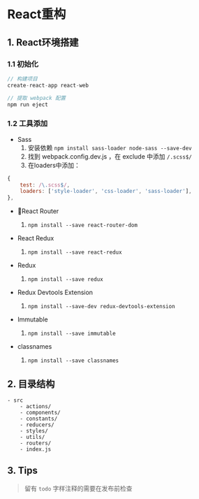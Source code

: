 # React重构

## 1. React环境搭建

### 1.1 初始化

```javascript
// 构建项目
create-react-app react-web

// 提取 webpack 配置
npm run eject
```

### 1.2 工具添加

* Sass
	1. 安装依赖 `npm install sass-loader node-sass --save-dev`
	2. 找到 webpack.config.dev.js ，在 exclude 中添加 `/.scss$/`
	3. 在loaders中添加：
```javascript
{
	test: /\.scss$/,
	loaders: ['style-loader', 'css-loader', 'sass-loader'],
},
```

* React Router

    1. `npm install --save react-router-dom`

* React Redux
    1. `npm install --save react-redux`

* Redux
	1. `npm install --save redux`

* Redux Devtools Extension
	1. `npm install --save-dev redux-devtools-extension`

* Immutable
    1. `npm install --save immutable`

* classnames
	1. `npm install --save classnames`


## 2. 目录结构

```
- src
	- actions/
	- components/
	- constants/
	- reducers/
	- styles/
	- utils/
	- routers/
	- index.js
```

## 3. Tips

> 留有 `todo` 字样注释的需要在发布前检查